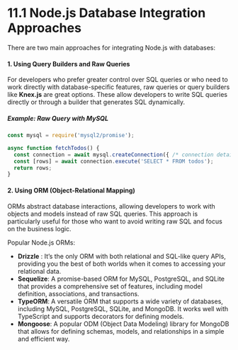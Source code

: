 # 11.1 Node.js Database Integration Approaches

There are two main approaches for integrating Node.js with databases:

#### 1. **Using Query Builders and Raw Queries**

For developers who prefer greater control over SQL queries or who need to work directly with database-specific features, raw queries or query builders like **Knex.js** are great options. These allow developers to write SQL queries directly or through a builder that generates SQL dynamically.

##### Example: Raw Query with MySQL
```typescript
const mysql = require('mysql2/promise');

async function fetchTodos() {
  const connection = await mysql.createConnection({ /* connection details */ });
  const [rows] = await connection.execute('SELECT * FROM todos');
  return rows;
}
```

#### 2. **Using ORM (Object-Relational Mapping)**

ORMs abstract database interactions, allowing developers to work with objects and models instead of raw SQL queries. This approach is particularly useful for those who want to avoid writing raw SQL and focus on the business logic.

Popular Node.js ORMs:
- **Drizzle** : It’s the only ORM with both relational and SQL-like query APIs, providing you the best of both worlds when it comes to accessing your relational data.
- **Sequelize**: A promise-based ORM for MySQL, PostgreSQL, and SQLite that provides a comprehensive set of features, including model definition, associations, and transactions.
- **TypeORM**: A versatile ORM that supports a wide variety of databases, including MySQL, PostgreSQL, SQLite, and MongoDB. It works well with TypeScript and supports decorators for defining models.
- **Mongoose**: A popular ODM (Object Data Modeling) library for MongoDB that allows for defining schemas, models, and relationships in a simple and efficient way.
